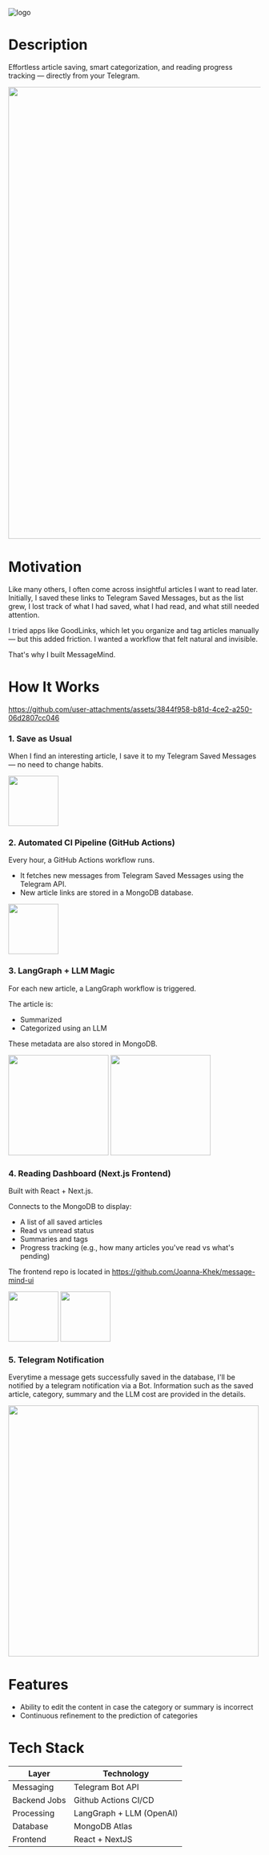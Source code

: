 ![logo](https://github.com/user-attachments/assets/eaca9fab-44c9-42f6-aaa8-491db4724966)

# Description
Effortless article saving, smart categorization, and reading progress tracking — directly from your Telegram.

<img src="https://github.com/user-attachments/assets/8f5559b6-6a89-4480-b772-e8eb07c4317e" width="900"/>


# Motivation
Like many others, I often come across insightful articles I want to read later. Initially, I saved these links to Telegram Saved Messages, but as the list grew, I lost track of what I had saved, what I had read, and what still needed attention.

I tried apps like GoodLinks, which let you organize and tag articles manually — but this added friction. I wanted a workflow that felt natural and invisible.

That's why I built MessageMind.


# How It Works

https://github.com/user-attachments/assets/3844f958-b81d-4ce2-a250-06d2807cc046



### 1. Save as Usual
When I find an interesting article, I save it to my Telegram Saved Messages — no need to change habits.

<img src="https://github.com/user-attachments/assets/0761f914-9de8-47b4-8f25-c96f39e60569" width="100"/>

### 2. Automated CI Pipeline (GitHub Actions)
Every hour, a GitHub Actions workflow runs. 
- It fetches new messages from Telegram Saved Messages using the Telegram API.
- New article links are stored in a MongoDB database.

<img src="https://github.com/user-attachments/assets/08488b43-212a-435f-82c7-82fb4934c7a3" width="100"/>

### 3. LangGraph + LLM Magic
For each new article, a LangGraph workflow is triggered.

The article is:
- Summarized
- Categorized using an LLM

These metadata are also stored in MongoDB.

<img src="https://github.com/user-attachments/assets/36f5e021-c3ec-4c1a-a53b-543f4f216bcb" width="200"/>

<img src="https://github.com/user-attachments/assets/1f5af40e-0f5a-4505-a736-18304b612128" width="200"/>


### 4. Reading Dashboard (Next.js Frontend)
Built with React + Next.js.

Connects to the MongoDB to display:
- A list of all saved articles
- Read vs unread status
- Summaries and tags
- Progress tracking (e.g., how many articles you've read vs what's pending)

The frontend repo is located in https://github.com/Joanna-Khek/message-mind-ui

<img src="https://github.com/user-attachments/assets/0dc8ed2b-6dbb-4446-8a2b-2e84e92e0b69" width="100"/>

<img src="https://github.com/user-attachments/assets/e61b0689-5547-4b7f-863b-7d199083f0b2" width="100"/>

### 5. Telegram Notification
Everytime a message gets successfully saved in the database, I'll be notified by a telegram notification via a Bot.
Information such as the saved article, category, summary and the LLM cost are provided in the details.

<img src="https://github.com/user-attachments/assets/acfe34cb-3978-4b59-9088-236876df2f06" width="500"/>


# Features
- Ability to edit the content in case the category or summary is incorrect
- Continuous refinement to the prediction of categories


# Tech Stack
| Layer  | Technology |
| ------------- | ------------- |
| Messaging  | Telegram Bot API  |
| Backend Jobs  | Github Actions CI/CD  |
| Processing  | LangGraph + LLM (OpenAI)  |
| Database  | MongoDB Atlas  |
| Frontend  | React + NextJS  |
